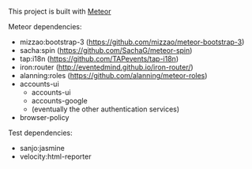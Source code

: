 <!--
Ranobe Gaku by https://github.com/baerrach/ranobe-gaku is licensed under a Creative Commons Attribution-NonCommercial-ShareAlike 4.0 International License (http://creativecommons.org/licenses/by-nc-sa/4.0/).
-->

This project is built with [Meteor](https://www.meteor.com/)

Meteor dependencies:
* mizzao:bootstrap-3 (https://github.com/mizzao/meteor-bootstrap-3)
* sacha:spin (https://github.com/SachaG/meteor-spin)
* tap:i18n (https://github.com/TAPevents/tap-i18n)
* iron:router (http://eventedmind.github.io/iron-router/)
* alanning:roles (https://github.com/alanning/meteor-roles)
* accounts-ui
    * accounts-ui 
    * accounts-google
    * (eventually the other authentication services)
* browser-policy

Test dependencies:
* sanjo:jasmine
* velocity:html-reporter
